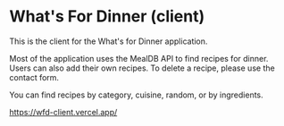 # What's For Dinner (client)
This is the client for the What's for Dinner application.

Most of the application uses the MealDB API to find recipes for dinner.
Users can also add their own recipes. To delete a recipe, please use the contact form.

You can find recipes by category, cuisine, random, or by ingredients.

https://wfd-client.vercel.app/
